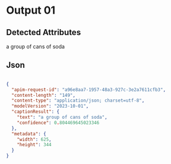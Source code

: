# Output 01

## Detected Attributes

a group of cans of soda


## Json

```json

{
  "apim-request-id": "a96e8aa7-1957-48a3-927c-3e2a7611cfb3",
  "content-length": "149",
  "content-type": "application/json; charset=utf-8",
  "modelVersion": "2023-10-01",
  "captionResult": {
    "text": "a group of cans of soda",
    "confidence": 0.804469645023346
  },
  "metadata": {
    "width": 625,
    "height": 344
  }
}


```